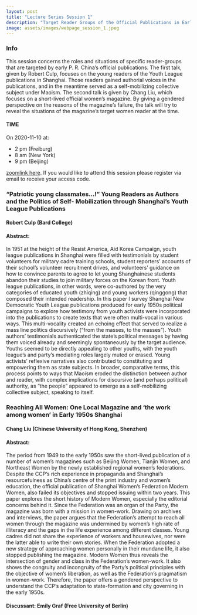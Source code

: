 ```yaml
---
layout: post
title: "Lecture Series Session 1"
description: "Target Reader Groups of the Official Publications in Early PRC"
image: assets/images/webpage_session_1.jpeg
---
```


### Info
This session concerns the roles and situations of specific reader-groups that are targeted by early P. R. China’s official publications. The first talk, given by Robert Culp, focuses on the young readers of the Youth League publications in Shanghai. Those readers gained authorial voices in the publications, and in the meantime served as a self-mobilizing collective subject under Maoism. The second talk is given by Chang Liu, which focuses on a short-lived official women’s magazine. By giving a gendered perspective on the reasons of the magazine’s failure, the talk will try to reveal the situations of the magazine’s target women reader at the time.

#### TIME 

On 2020-11-10 at:
-  2 pm (Freiburg)
-  8 am (New York)
-  9 pm (Beijing)

[zoomlink here](https://uni-freiburg.zoom.us/j/83487054977). If you would like to attend this session please register via email to receive your access code.

###  “Patriotic young classmates…!” Young Readers as Authors and the Politics of Self- Mobilization through Shanghai’s Youth League Publications
#### Robert Culp (Bard College)
#### Abstract: 
In 1951 at the height of the Resist America, Aid Korea Campaign, youth league publications in Shanghai were filled with testimonials by student volunteers for military cadre training schools, student reporters’ accounts of their school’s volunteer recruitment drives, and volunteers’ guidance on how to convince parents to agree to let young Shanghainese students abandon their studies to join military forces on the Korean front. Youth league publications, in other words, were co-authored by the very categories of educated youth (zhiqing) and young workers (qinggong) that composed their intended readership. 
In this paper I survey Shanghai New Democratic Youth League publications produced for early 1950s political campaigns to explore how testimony from youth activists were incorporated into the publications to create texts that were often multi-vocal in various ways. This multi-vocality created an echoing effect that served to realize a mass line politics discursively (“from the masses, to the masses”). Youth authors’ testimonials authenticated the state’s political messages by having them voiced already and seemingly spontaneously by the target audience. Youths seemed to be directly appealing to other youths, with the youth league’s and party’s mediating roles largely muted or erased. Young activists’ reflexive narratives also contributed to constituting and empowering them as state subjects. In broader, comparative terms, this process points to ways that Maoism eroded the distinction between author and reader, with complex implications for discursive (and perhaps political) authority, as “the people” appeared to emerge as a self-mobilizing collective subject, speaking to itself. 

###  Reaching All Women: One Local Magazine and ‘the work among women’ in Early 1950s Shanghai
#### Chang Liu (Chinese University of Hong Kong, Shenzhen)
#### Abstract:
The period from 1949 to the early 1950s saw the short-lived publication of a number of women’s magazines such as Beijing Women, Tianjin Women, and Northeast Women by the newly established regional women’s federations. Despite the CCP’s rich experience in propaganda and Shanghai’s resourcefulness as China’s centre of the print industry and women’s education, the official publication of Shanghai Women’s Federation Modern Women, also failed its objectives and stopped issuing within two years.
This paper explores the short history of Modern Women, especially the editorial concerns behind it. Since the Federation was an organ of the Party, the magazine was born with a mission in women-work. Drawing on archives and interviews, the paper argues that the Federation’s attempt to reach all women through the magazine was undermined by women’s high rate of illiteracy and the gaps in the life experience among different classes. Young cadres did not share the experience of workers and housewives, nor were the latter able to write their own stories. When the Federation adopted a new strategy of approaching women personally in their mundane life, it also stopped publishing the magazine. Modern Women thus reveals the intersection of gender and class in the Federation’s women-work. It also shows the congruity and incongruity of the Party’s political principles with the objective of women’s liberation, as well as the Federation’s pragmatism in women-work. Therefore, the paper offers a gendered perspective to understand the CCP’s adaptation to state-formation and city governing in the early 1950s.

#### Discussant: Emily Graf (Free University of Berlin)
